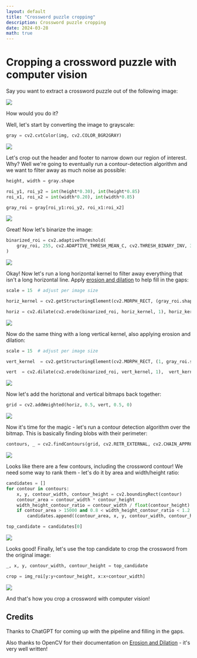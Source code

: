 ```yaml
---
layout: default
title: "Crossword puzzle cropping"
description: Crossword puzzle cropping
date: 2024-03-28
math: true
---
```


# Cropping a crossword puzzle with computer vision

Say you want to extract a crossword puzzle out of the following image:

<img src="/assets/images/computer-vision/1-page.png" style="max-width: 600px;">

How would you do it?

Well, let's start by converting the image to grayscale:

```python
gray = cv2.cvtColor(img, cv2.COLOR_BGR2GRAY)
```

<img src="/assets/images/computer-vision/2-grayscale.png" style="max-width: 600px;">

Let's crop out the header and footer to narrow down our region of interest. Why?
Well we're going to eventually run a contour-detection algorithm and we want to
filter away as much noise as possible:

```python
height, width = gray.shape

roi_y1, roi_y2 = int(height*0.30), int(height*0.85)
roi_x1, roi_x2 = int(width*0.20), int(width*0.85)

gray_roi = gray[roi_y1:roi_y2, roi_x1:roi_x2]
```

<img src="/assets/images/computer-vision/3-gray-roi.png" style="max-width: 600px;">

Great! Now let's binarize the image:

```python
binarized_roi = cv2.adaptiveThreshold(
    gray_roi, 255, cv2.ADAPTIVE_THRESH_MEAN_C, cv2.THRESH_BINARY_INV, 31, 10
)
```

<img src="/assets/images/computer-vision/4-binarized-roi.png" style="max-width: 600px;">

Okay! Now let's run a long horizontal kernel to filter away everything that
isn't a long horizontal line. Apply [erosion and
dilation](https://docs.opencv.org/3.4/db/df6/tutorial_erosion_dilatation.html)
to help fill in the gaps:

```python
scale = 15  # adjust per image size

horiz_kernel = cv2.getStructuringElement(cv2.MORPH_RECT, (gray_roi.shape[1]//scale, 1))

horiz = cv2.dilate(cv2.erode(binarized_roi, horiz_kernel, 1), horiz_kernel, 1)
```

<img src="/assets/images/computer-vision/5-horiz-roi.png" style="max-width: 600px;">

Now do the same thing with a long vertical kernel, also applying erosion and
dilation:

```python
scale = 15  # adjust per image size

vert_kernel  = cv2.getStructuringElement(cv2.MORPH_RECT, (1, gray_roi.shape[0]//scale))

vert  = cv2.dilate(cv2.erode(binarized_roi, vert_kernel, 1),  vert_kernel, 1)
```

<img src="/assets/images/computer-vision/6-vert-binarized.png" style="max-width: 600px;">

Now let's add the horiztonal and vertical bitmaps back together:

```python
grid = cv2.addWeighted(horiz, 0.5, vert, 0.5, 0)
```

<img src="/assets/images/computer-vision/8-added-binarized.png" style="max-width: 600px;">

Now it's time for the magic - let's run a contour detection algorithm over the
bitmap. This is basically finding blobs with their perimeter:

```python
contours, _ = cv2.findContours(grid, cv2.RETR_EXTERNAL, cv2.CHAIN_APPROX_SIMPLE)
```

<img src="/assets/images/computer-vision/9-contours.png" style="max-width: 600px;">

Looks like there are a few contours, including the crossword contour! We need
some way to rank them - let's do it by area and width/height ratio:

```python
candidates = []
for contour in contours:
    x, y, contour_width, contour_height = cv2.boundingRect(contour)
    contour_area = contour_width * contour_height
    width_height_contour_ratio = contour_width / float(contour_height)
    if contour_area > 15000 and 0.8 < width_height_contour_ratio < 1.2:  # large and roughly square
        candidates.append((contour_area, x, y, contour_width, contour_height))

top_candidate = candidates[0]
```

<img src="/assets/images/computer-vision/10-top-contour.png" style="max-width: 600px;">

Looks good! Finally, let's use the top candidate to crop the crossword from the
original image:

```python
_, x, y, contour_width, contour_height = top_candidate

crop = img_roi[y:y+contour_height, x:x+contour_width]
```

<img src="/assets/images/computer-vision/11-crop.png" style="max-width: 600px;">

And that's how you crop a crossword with computer vision!

## Credits

Thanks to ChatGPT for coming up with the pipeline and filling in the gaps.

Also thanks to OpenCV for their documentation on [Erosion and
Dilation](https://docs.opencv.org/3.4/db/df6/tutorial_erosion_dilatation.html) -
it's very well written!
